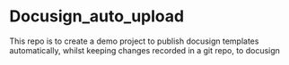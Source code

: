 # Docusign_auto_upload

This repo is to create a demo project to publish docusign templates automatically, whilst keeping changes recorded in a git repo, to docusign
